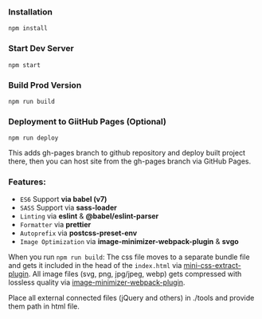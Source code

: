 ### Installation

```
npm install
```

### Start Dev Server

```
npm start
```

### Build Prod Version

```
npm run build
```

### Deployment to GiitHub Pages (Optional)

```
npm run deploy
```

This adds gh-pages branch to github repository and deploy built project there, then you can host site from the gh-pages branch via GitHub Pages.

### Features:

- `ES6` Support **via babel (v7)**
- `SASS` Support via **sass-loader**
- `Linting` via **eslint** & **@babel/eslint-parser**
- `Formatter` via **prettier**
- `Autoprefix` via **postcss-preset-env**
- `Image Optimization` via **image-minimizer-webpack-plugin** & **svgo**

When you run `npm run build`:
The css file moves to a separate bundle file and gets it included in the head of the `index.html` via [mini-css-extract-plugin](https://github.com/webpack-contrib/mini-css-extract-plugin).
All image files (svg, png, jpg/jpeg, webp) gets compressed with lossless quality via [image-minimizer-webpack-plugin](https://github.com/webpack-contrib/image-minimizer-webpack-plugin).

Place all external connected files (jQuery and others) in ./tools and provide them path in html file.
